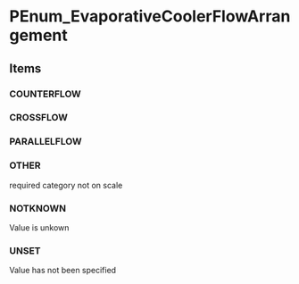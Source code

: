 # PEnum_EvaporativeCoolerFlowArrangement

## Items

### COUNTERFLOW


### CROSSFLOW


### PARALLELFLOW


### OTHER
required category not on scale

### NOTKNOWN
Value is unkown

### UNSET
Value has not been specified
